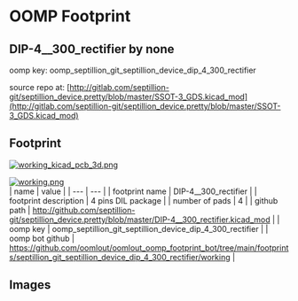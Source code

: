 # OOMP Footprint  
## DIP-4__300_rectifier  by none  
  
oomp key: oomp_septillion_git_septillion_device_dip_4_300_rectifier  
  
source repo at: [http://gitlab.com/septillion-git/septillion_device.pretty/blob/master/SSOT-3_GDS.kicad_mod](http://gitlab.com/septillion-git/septillion_device.pretty/blob/master/SSOT-3_GDS.kicad_mod)  
## Footprint  
  
[![working_kicad_pcb_3d.png](working_kicad_pcb_3d_600.png)](working_kicad_pcb_3d.png)  
  
[![working.png](working_600.png)](working.png)  
| name | value | 
| --- | --- | 
| footprint name | DIP-4__300_rectifier | 
| footprint description | 4 pins DIL package | 
| number of pads | 4 | 
| github path | http://github.com/septillion-git/septillion_device.pretty/blob/master/DIP-4__300_rectifier.kicad_mod | 
| oomp key | oomp_septillion_git_septillion_device_dip_4_300_rectifier | 
| oomp bot github | https://github.com/oomlout/oomlout_oomp_footprint_bot/tree/main/footprints/septillion_git_septillion_device_dip_4_300_rectifier/working | 
## Images  
